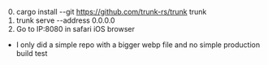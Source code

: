 0. cargo install --git https://github.com/trunk-rs/trunk trunk
1. trunk serve --address 0.0.0.0
2. Go to IP:8080 in safari iOS browser
* I only did a simple repo with a bigger webp file and no simple production build test
